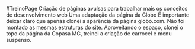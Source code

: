 #TreinoPage
Criação de páginas avulsas para trabalhar mais os conceitos de desenvolvimento web
Uma adaptação da página da Globo 
É importante deixar claro que apenas clonei a aparência da página globo.com. Não foi montado as mesmas estruturas do site.
Aproveitando o espaço, clonei o topo da página da Copasa MG, treinei a criação de carrocel e menu suspenso.
